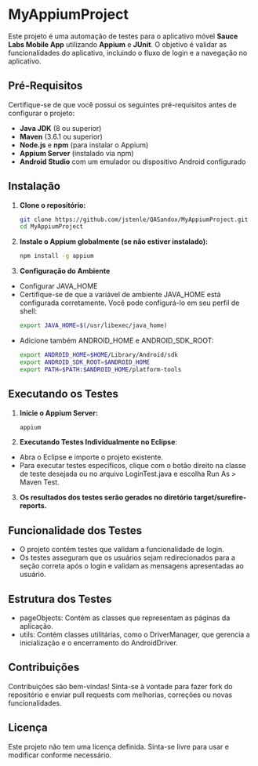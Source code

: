 # MyAppiumProject

Este projeto é uma automação de testes para o aplicativo móvel **Sauce Labs Mobile App** utilizando **Appium** e **JUnit**. O objetivo é validar as funcionalidades do aplicativo, incluindo o fluxo de login e a navegação no aplicativo.

## Pré-Requisitos

Certifique-se de que você possui os seguintes pré-requisitos antes de configurar o projeto:

- **Java JDK** (8 ou superior)
- **Maven** (3.6.1 ou superior)
- **Node.js** e **npm** (para instalar o Appium)
- **Appium Server** (instalado via npm)
- **Android Studio** com um emulador ou dispositivo Android configurado

## Instalação

1. **Clone o repositório:**
   ```bash
   git clone https://github.com/jstenle/QASandox/MyAppiumProject.git
   cd MyAppiumProject

2. **Instale o Appium globalmente (se não estiver instalado):**
   ```bash
   npm install -g appium

3. **Configuração do Ambiente**
- Configurar JAVA_HOME
- Certifique-se de que a variável de ambiente JAVA_HOME está configurada corretamente. Você pode configurá-lo em seu perfil de shell:
   ```bash
   export JAVA_HOME=$(/usr/libexec/java_home)

- Adicione também ANDROID_HOME e ANDROID_SDK_ROOT:
   ```bash
   export ANDROID_HOME=$HOME/Library/Android/sdk
   export ANDROID_SDK_ROOT=$ANDROID_HOME
   export PATH=$PATH:$ANDROID_HOME/platform-tools

## Executando os Testes
1. **Inicie o Appium Server:**
   ```bash
   appium

2. **Executando Testes Individualmente no Eclipse**:
- Abra o Eclipse e importe o projeto existente.
- Para executar testes específicos, clique com o botão direito na classe de teste desejada ou no arquivo LoginTest.java e escolha Run As > Maven Test.

3. **Os resultados dos testes serão gerados no diretório target/surefire-reports.**

## Funcionalidade dos Testes
- O projeto contém testes que validam a funcionalidade de login.
- Os testes asseguram que os usuários sejam redirecionados para a seção correta após o login e validam as mensagens apresentadas ao usuário.

## Estrutura dos Testes
- pageObjects: Contém as classes que representam as páginas da aplicação.
- utils: Contém classes utilitárias, como o DriverManager, que gerencia a inicialização e o encerramento do AndroidDriver.

## Contribuições
Contribuições são bem-vindas! Sinta-se à vontade para fazer fork do repositório e enviar pull requests com melhorias, correções ou novas funcionalidades.

## Licença
Este projeto não tem uma licença definida. Sinta-se livre para usar e modificar conforme necessário.